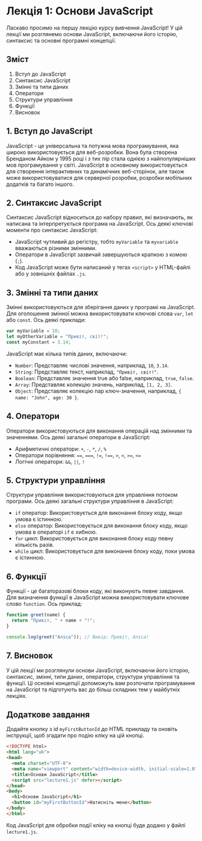 # Лекція 1: Основи JavaScript

Ласкаво просимо на першу лекцію курсу вивчення JavaScript! У цій лекції ми розглянемо основи JavaScript, включаючи його історію, синтаксис та основні програмні концепції.

## Зміст

1. Вступ до JavaScript
2. Синтаксис JavaScript
3. Змінні та типи даних
4. Оператори
5. Структури управління
6. Функції
7. Висновок

## 1. Вступ до JavaScript

JavaScript - це універсальна та потужна мова програмування, яка широко використовується для веб-розробки. Вона була створена Бренданом Айком у 1995 році і з тих пір стала однією з найпопулярніших мов програмування у світі. JavaScript в основному використовується для створення інтерактивних та динамічних веб-сторінок, але також може використовуватися для серверної розробки, розробки мобільних додатків та багато іншого.

## 2. Синтаксис JavaScript

Синтаксис JavaScript відноситься до набору правил, які визначають, як написана та інтерпретується програма на JavaScript. Ось деякі ключові моменти про синтаксис JavaScript:

- JavaScript чутливий до регістру, тобто `myVariable` та `myvariable` вважаються різними змінними.
- Оператори в JavaScript зазвичай завершуються крапкою з комою (`;`).
- Код JavaScript може бути написаний у тегах `<script>` у HTML-файлі або у зовнішніх файлах `.js`.

## 3. Змінні та типи даних

Змінні використовуються для зберігання даних у програмі на JavaScript. Для оголошення змінної можна використовувати ключові слова `var`, `let` або `const`. Ось деякі приклади:

```javascript
var myVariable = 10;
let myOtherVariable = "Привіт, світ!";
const myConstant = 3.14;
```

JavaScript має кілька типів даних, включаючи:

- `Number`: Представляє числові значення, наприклад, `10`, `3.14`.
- `String`: Представляє текст, наприклад, `"Привіт, світ!"`.
- `Boolean`: Представляє значення true або false, наприклад, `true`, `false`.
- `Array`: Представляє колекцію значень, наприклад, `[1, 2, 3]`.
- `Object`: Представляє колекцію пар ключ-значення, наприклад, `{ name: "John", age: 30 }`.

## 4. Оператори

Оператори використовуються для виконання операцій над змінними та значеннями. Ось деякі загальні оператори в JavaScript:

- Арифметичні оператори: `+`, `-`, `*`, `/`, `%`
- Оператори порівняння: `==`, `===`, `!=`, `!==`, `>`, `<`, `>=`, `<=`
- Логічні оператори: `&&`, `||`, `!`

## 5. Структури управління

Структури управління використовуються для управління потоком програми. Ось деякі загальні структури управління в JavaScript:

- `if` оператор: Використовується для виконання блоку коду, якщо умова є істинною.
- `else` оператор: Використовується для виконання блоку коду, якщо умова в операторі `if` є хибною.
- `for` цикл: Використовується для виконання блоку коду певну кількість разів.
- `while` цикл: Використовується для виконання блоку коду, поки умова є істинною.

## 6. Функції

Функції - це багаторазові блоки коду, які виконують певне завдання. Для визначення функції в JavaScript можна використовувати ключове слово `function`. Ось приклад:

```javascript
function greet(name) {
  return "Привіт, " + name + "!";
}

console.log(greet("Аліса")); // Вивід: Привіт, Аліса!
```

## 7. Висновок

У цій лекції ми розглянули основи JavaScript, включаючи його історію, синтаксис, змінні, типи даних, оператори, структури управління та функції. Ці основні концепції допоможуть вам розпочати програмування на JavaScript та підготують вас до більш складних тем у майбутніх лекціях.

## Додаткове завдання

Додайте кнопку з id `myFirstButtonId` до HTML прикладу та оновіть інструкції, щоб згадати про подію кліку на цій кнопці.

```html
<!DOCTYPE html>
<html lang="uk">
<head>
  <meta charset="UTF-8">
  <meta name="viewport" content="width=device-width, initial-scale=1.0">
  <title>Основи JavaScript</title>
  <script src="lecture1.js" defer></script>
</head>
<body>
  <h1>Основи JavaScript</h1>
  <button id="myFirstButtonId">Натисніть мене</button>
</body>
</html>
```

Код JavaScript для обробки події кліку на кнопці буде додано у файлі `lecture1.js`.
